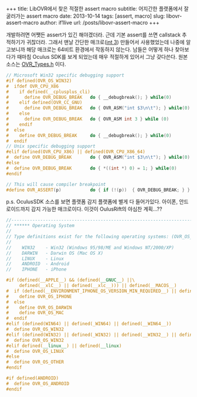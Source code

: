 +++
title: LibOVR에서 찾은 적절한 assert macro
subtitle: 어지간한 플랫폼에서 잘 굴러가는 assert macro
date: 2013-10-14
tags: [assert, macro]
slug: libovr-assert-macro
author: if1live
url: /posts/libovr-assert-macro
+++

개발하려면 어쨋든 assert가 있긴 해야겠더라. 근데 기본 assert를 쓰면 callstack 추적하기가 귀찮더라.
그래서 맨날 간단한 매크로([int 3](http://kblog.popekim.com/2011/06/assert-int-3.html)) 만들어서 사용했었는데 나중에 알고보니까 해당 매크로는 64비트 환경에서 작동하지 않는다.
남들은 어떻게 하나 찾아보다가 때마침 Oculus SDK를 보게 되었는데 매우 적절하게 있어서 그냥 갖다쓴다.
원본 소스는 [OVR_Types.h](https://github.com/if1live/LibOVR/blob/master/Src/Kernel/OVR_Types.h) 이다.

```cpp
// Microsoft Win32 specific debugging support
#if defined(OVR_OS_WIN32)
#  ifdef OVR_CPU_X86
#    if defined(__cplusplus_cli)
#      define OVR_DEBUG_BREAK   do { __debugbreak(); } while(0)
#    elif defined(OVR_CC_GNU)
#      define OVR_DEBUG_BREAK   do { OVR_ASM("int $3\n\t"); } while(0)
#    else
#      define OVR_DEBUG_BREAK   do { OVR_ASM int 3 } while (0)
#    endif
#  else
#    define OVR_DEBUG_BREAK     do { __debugbreak(); } while(0)
#  endif
// Unix specific debugging support
#elif defined(OVR_CPU_X86) || defined(OVR_CPU_X86_64)
#  define OVR_DEBUG_BREAK       do { OVR_ASM("int $3\n\t"); } while(0)
#else
#  define OVR_DEBUG_BREAK       do { *((int *) 0) = 1; } while(0)
#endif

// This will cause compiler breakpoint
#define OVR_ASSERT(p)           do { if (!(p))  { OVR_DEBUG_BREAK; } } while(0)
```

p.s. OculusSDK 소스를 보면 플랫폼 감지 플랫폼에 별게 다 들어가있다. 아이폰, 안드로이드까지 감지 가능한 매크로이다. 이것이 OulusRift의 야심찬 계획...??

```cpp
//-----------------------------------------------------------------------------------
// ****** Operating System
//
// Type definitions exist for the following operating systems: (OVR_OS_x)
//
//    WIN32    - Win32 (Windows 95/98/ME and Windows NT/2000/XP)
//    DARWIN   - Darwin OS (Mac OS X)
//    LINUX    - Linux
//    ANDROID  - Android
//    IPHONE   - iPhone

#if (defined(__APPLE__) && (defined(__GNUC__) ||\
     defined(__xlC__) || defined(__xlc__))) || defined(__MACOS__)
#  if (defined(__ENVIRONMENT_IPHONE_OS_VERSION_MIN_REQUIRED__) || defined(__IPHONE_OS_VERSION_MIN_REQUIRED))
#    define OVR_OS_IPHONE
#  else
#    define OVR_OS_DARWIN
#    define OVR_OS_MAC
#  endif
#elif (defined(WIN64) || defined(_WIN64) || defined(__WIN64__))
#  define OVR_OS_WIN32
#elif (defined(WIN32) || defined(_WIN32) || defined(__WIN32__) || defined(__NT__))
#  define OVR_OS_WIN32
#elif defined(__linux__) || defined(__linux)
#  define OVR_OS_LINUX
#else
#  define OVR_OS_OTHER
#endif

#if defined(ANDROID)
#  define OVR_OS_ANDROID
#endif
```
